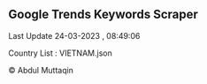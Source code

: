 

## Google Trends Keywords Scraper 
 
Last Update 24-03-2023 , 08:49:06

Country List :
VIETNAM.json



© Abdul Muttaqin 
